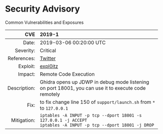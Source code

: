 # Security Advisory 


Common Vulnerabilities and Exposures 



| CVE           | 2019-1 |
|--------------:| :------------------ |
| Date:         | 2019-03-06 00:20:00 UTC |
| Severity:     | Critical |
| References:   | [Twitter][CVE-2019-03-06-0020] |
| Exploit:      | [expl0itz][CVE-2019-03-06-0020 Exploit 1] |
| Impact:       | Remote Code Execution |
| Description:  | Ghidra opens up JDWP in debug mode listening on port 18001, you can use it to execute code remotely  |
| Fix:          | to fix change line 150 of `support/launch.sh` from `*` to `127.0.0.1`  |
| Mitigation:   | `iptables -A INPUT -p tcp --dport 18001 -s 127.0.0.1 -j ACCEPT`<br />`iptables -A INPUT -p tcp --dport 18001 -j DROP`


[CVE-2019-03-06-0020]: https://twitter.com/hackerfantastic/status/1103087869063704576
[CVE-2019-03-06-0020 Exploit 1]: https://static.hacker.house/releasez/expl0itz/jdwp-exploit.txt
